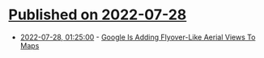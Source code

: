 # [Published on 2022-07-28](index.md)

* [2022-07-28, 01:25:00](https://tech.slashdot.org/story/22/07/27/2146251/google-is-adding-flyover-like-aerial-views-to-maps?utm_source=rss1.0mainlinkanon&utm_medium=feed) - [Google Is Adding Flyover-Like Aerial Views To Maps](https://tech.slashdot.org/story/22/07/27/2146251/google-is-adding-flyover-like-aerial-views-to-maps?utm_source=rss1.0mainlinkanon&utm_medium=feed)
